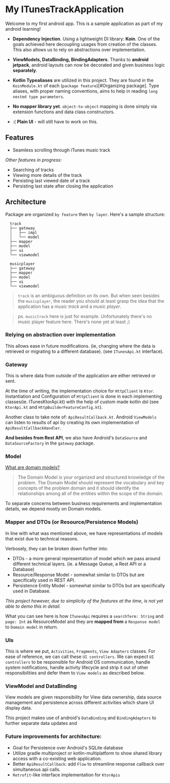 # My ITunesTrackApplication
Welcome to my first android app. This is a sample application as part of my android learning!

* **Dependency Injection**. Using a lightweight DI library: **Koin**. One of the goals achieved here decoupling usages from creation of the classes. This also allows us to rely on abstractions over implementation.

* **ViewModels, DataBinding, BindingAdapters**. Thanks to **android jetpack**, android layouts can now be decorated and given business logic **separately**.

* **Kotlin Typealiases** are utilized in this project. They are found in the `KoinModule.kt` of each (`package feature`)[#Organizing package]. Type aliases, with proper naming conventions, aims to help in reading `long nested type parameters`. 

* **No mapper library yet**. `object-to-object` mapping is done simply via extension functions and data class constructors.

* :( **Plain UI** - will still have to work on this.

## Features
* Seamless scrolling through iTunes music track

*Other features in progress:*
* Searching of tracks
* Viewing more details of the track
* Persisting last viewed date of a track
* Persisting last state after closing the application

## Architecture
Package are organized `by feature` then `by layer`.
Here's a sample structure:
```
  track
  ├── gateway
  │   ├── impl
  │   └── model
  ├── mapper
  ├── model
  ├── ui
  └── viewmodel
	
  musicplayer
  ├── gateway
  ├── mapper
  ├── model
  ├── ui
  └── viewmodel
```

> `track` is an ambiguous definition on its own. But when seen besides the `musicplayer`, the reader you should at least grasp the idea that the application has a *music track* and a *music player*.

>ps. `musictrack` here is just for example. Unfortunately there's no music player feature here. There's none yet at least ;)

### Relying on abstraction over implementation
This allows ease in future modifications. (ie, changing where the data is retrieved or migrating to a different database).  (see `ITunesApi.kt` interface).

### Gateway
This is where data from outside of the application are either retrieved or sent. 

At the time of writing, the implementation choice for `HttpClient` is `Ktor`. Instantiation and Configuration of `HttpClient` is done in each implementing classes(ie. ITunesKtorApi.kt) with the help of custom made kotlin dsl (see `KtorApi.kt` and `HttpBuilderFeatureConfig.kt`).

Another class to take note of: `ApiResultCallback.kt`. Android `ViewModels` can listen to results of api by creating its own implementation of `ApiResultCallbackHandler`.

**And besides from Rest API**, we also have Android's `DataSource` and `DataSourceFactory` in the `gateway` package.

### Model
[What are domain models?](https://medium.com/@olegchursin/a-brief-introduction-to-domain-modeling-862a30b38353)

> The Domain Model is your organized and structured knowledge of the problem. The Domain Model should represent the vocabulary and key concepts of the problem domain and it should identify the relationships among all of the entities within the scope of the domain.

To separate concerns between business requirements and implementation details, we depend mostly on Domain models.

### Mapper and DTOs (or Resource/Persistence Models)

In line with what was mentioned above, we have representations of models that exist due to technical reasons. 

Verbosely, they can be broken down further into:
* DTOs - a more general representation of model which we pass around different technical layers. (ie. a Message Queue, a Rest API or a Database)
* Resource/Response Model - somewhat similar to DTOs but are specifically used in REST API.
* Persistence Entity Model - somewhat similar to DTOs but are specifically used in Database.

*This project however, due to simplicity of the features at the time, is not yet able to demo this in detail.*  

What you can see here is how `ITunesApi` requires a `searchTerm: String` and `page: Int` as ResourceModel and they are **mapped from** a `Response model` to `Domain model` in return. 

### UIs

This is where we put, `Activities`, `Fragments`, `View Adapters` classes. For ease of reference, we can call these `UI controllers`. We can expect `UI controllers` to be responsible for Android OS communication, handle system notifications, handle activity lifecycle and strip it out of other responsibilities and defer them to `View models` as described below.

### ViewModel and DataBinding
View models are given responsibility for View data ownership, data source management and persistence across different activities which share UI display data. 

This project makes use of android's `DataBinding` and `BindingAdapters` to further separate data updates and 

### Future improvements for architecture:

* Goal for Persistence over Android's SQLite database
* Utilize gradle multiproject or kotlin-multiplatform to show shared library access with a co-existing web application.
* Better `ApiResultCallback`: add `Flow` to streamline response callback over simultaneous api calls.
* `Retrofit`-like interface implementation for `KtorApis`



